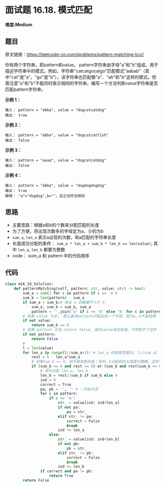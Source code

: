 # 面试题 16.18. 模式匹配
**难度:Medium**
## 题目
原文链接：https://leetcode-cn.com/problems/pattern-matching-lcci/

你有两个字符串，即pattern和value。 pattern字符串由字母"a"和"b"组成，用于描述字符串中的模式。例如，字符串"catcatgocatgo"匹配模式"aabab"（其中"cat"是"a"，"go"是"b"），该字符串也匹配像"a"、"ab"和"b"这样的模式。但需注意"a"和"b"不能同时表示相同的字符串。编写一个方法判断value字符串是否匹配pattern字符串。

**示例 1：**
```
输入： pattern = "abba", value = "dogcatcatdog"
输出： true
```
**示例 2：**
```
输入： pattern = "abba", value = "dogcatcatfish"
输出： false
```
**示例 3：**
```
输入： pattern = "aaaa", value = "dogcatcatdog"
输出： false
```
**示例 4：**
```
输入： pattern = "abba", value = "dogdogdogdog"
输出： true
解释： "a"="dogdog",b=""，反之也符合规则
```

## 思路
* 主要思路：根据a和b的个数来分配匹配的长度
* 为了方便，将出现次数多的字母定为a，少的为b
* `sum_a`, `len_a` 表示a出现的次数，和a匹配的字符串长度
* 长度成功分配的条件： `sum_a * len_a + sum_b * len_b == len(value)`, 其中 `len_a`, `len_b` 都要为整数
* code： sum_a 和 pattern 中的代码顺序

## 代码
```python
class m16_18_Solution:
    def patternMatching(self, pattern: str, value: str) -> bool:
        sum_a = sum(1 for c in pattern if c == 'a')
        sum_b = len(pattern) - sum_a
        if sum_a < sum_b:# 保证 a 的数量不小于 b
            sum_a, sum_b = sum_b, sum_a
            pattern = ''.join('a' if c == 'b' else 'b' for c in pattern)# 需要将a，b调换
        # 如果 value 为空， 那么最多pattern只能出现一个字母，因为a，b不能相等
        if not value:
            return sum_b == 0
        # 如果 pattern 为空,return false, 因为value肯定有值，不然到不了这步
        if not pattern:
            return False
        #
        l = len(value)
        for len_a in range(l//sum_a+1): # len_a 的取值范围[0, l//sum_a]
            rest = l - len_a*sum_a
            # 如果sum_b == 0，则不能有剩余值；否则，b分配到的长度要为整数。这样才能满足条件
            if (sum_b == 0 and rest == 0) or (sum_b and rest%sum_b == 0):
                # 成功分配 len_a, len_b
                len_b = rest//sum_b if sum_b else 0
                ind = 0
                correct = True
                pa, pb = '', '' # 一开始为空
                for c in pattern:
                    if c == 'a':
                        str_ = value[ind: ind+len_a]
                        if not pa:
                            pa = str_
                        elif str_ != pa:
                            correct = False
                            break
                        ind += len_a
                    else:
                        str_ = value[ind: ind+len_b]
                        if not pb:
                            pb = str_
                        elif str_ != pb:
                            correct = False
                            break
                        ind += len_b
                if correct and pa != pb:
                    return True
        return False
```
